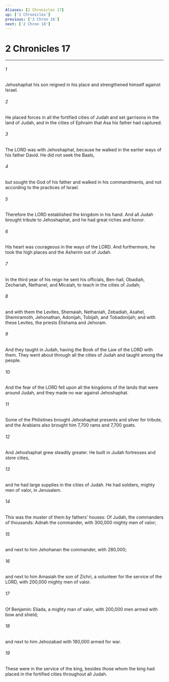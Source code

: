 ```yaml
---
Aliases: [2 Chronicles 17]
up: ['2 Chronicles']
previous: ['2 Chron 16']
next: ['2 Chron 18']
---
```

# 2 Chronicles 17
***



###### 1 
Jehoshaphat his son reigned in his place and strengthened himself against Israel. 

###### 2 
He placed forces in all the fortified cities of Judah and set garrisons in the land of Judah, and in the cities of Ephraim that Asa his father had captured. 

###### 3 
The LORD was with Jehoshaphat, because he walked in the earlier ways of his father David. He did not seek the Baals, 

###### 4 
but sought the God of his father and walked in his commandments, and not according to the practices of Israel. 

###### 5 
Therefore the LORD established the kingdom in his hand. And all Judah brought tribute to Jehoshaphat, and he had great riches and honor. 

###### 6 
His heart was courageous in the ways of the LORD. And furthermore, he took the high places and the Asherim out of Judah. 

###### 7 
In the third year of his reign he sent his officials, Ben-hail, Obadiah, Zechariah, Nethanel, and Micaiah, to teach in the cities of Judah; 

###### 8 
and with them the Levites, Shemaiah, Nethaniah, Zebadiah, Asahel, Shemiramoth, Jehonathan, Adonijah, Tobijah, and Tobadonijah; and with these Levites, the priests Elishama and Jehoram. 

###### 9 
And they taught in Judah, having the Book of the Law of the LORD with them. They went about through all the cities of Judah and taught among the people. 

###### 10 
And the fear of the LORD fell upon all the kingdoms of the lands that were around Judah, and they made no war against Jehoshaphat. 

###### 11 
Some of the Philistines brought Jehoshaphat presents and silver for tribute, and the Arabians also brought him 7,700 rams and 7,700 goats. 

###### 12 
And Jehoshaphat grew steadily greater. He built in Judah fortresses and store cities, 

###### 13 
and he had large supplies in the cities of Judah. He had soldiers, mighty men of valor, in Jerusalem. 

###### 14 
This was the muster of them by fathers' houses: Of Judah, the commanders of thousands: Adnah the commander, with 300,000 mighty men of valor; 

###### 15 
and next to him Jehohanan the commander, with 280,000; 

###### 16 
and next to him Amasiah the son of Zichri, a volunteer for the service of the LORD, with 200,000 mighty men of valor. 

###### 17 
Of Benjamin: Eliada, a mighty man of valor, with 200,000 men armed with bow and shield; 

###### 18 
and next to him Jehozabad with 180,000 armed for war. 

###### 19 
These were in the service of the king, besides those whom the king had placed in the fortified cities throughout all Judah.
